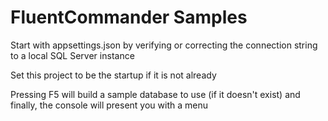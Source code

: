 ﻿# FluentCommander Samples

Start with appsettings.json by verifying or correcting the connection string to a local SQL Server instance

Set this project to be the startup if it is not already

Pressing F5 will build a sample database to use (if it doesn't exist) and finally, the console will present you with a menu